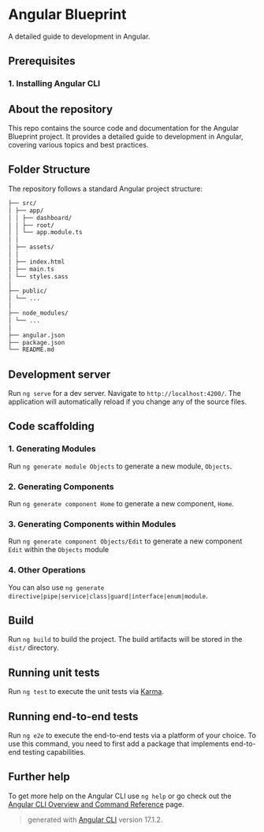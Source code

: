 # Angular Blueprint

A detailed guide to development in Angular.

## Prerequisites

### 1. Installing Angular CLI

## About the repository

This repo contains the source code and documentation for the Angular Blueprint project. It provides a detailed guide to development in Angular, covering various topics and best practices.

## Folder Structure

The repository follows a standard Angular project structure:

```bash
├── src/
│ ├── app/
│ │ ├── dashboard/
│ │ ├── root/
│ │ └── app.module.ts
│ │
│ ├── assets/
│ │
│ ├── index.html
│ ├── main.ts
│ └── styles.sass
│
├── public/
│ └── ...
│
├── node_modules/
│ └── ...
│
├── angular.json
├── package.json
└── README.md
```

## Development server

Run `ng serve` for a dev server. Navigate to `http://localhost:4200/`. The application will automatically reload if you change any of the source files.

## Code scaffolding

### 1. Generating Modules

Run `ng generate module Objects` to generate a new module, `Objects`.

### 2. Generating Components

Run `ng generate component Home` to generate a new component, `Home`.

### 3. Generating Components within Modules

Run `ng generate component Objects/Edit` to generate a new component `Edit` within the `Objects` module

### 4. Other Operations

You can also use `ng generate directive|pipe|service|class|guard|interface|enum|module`.

## Build

Run `ng build` to build the project. The build artifacts will be stored in the `dist/` directory.

## Running unit tests

Run `ng test` to execute the unit tests via [Karma](https://karma-runner.github.io).

## Running end-to-end tests

Run `ng e2e` to execute the end-to-end tests via a platform of your choice. To use this command, you need to first add a package that implements end-to-end testing capabilities.

## Further help

To get more help on the Angular CLI use `ng help` or go check out the [Angular CLI Overview and Command Reference](https://angular.io/cli) page.

> generated with [Angular CLI](https://github.com/angular/angular-cli) version 17.1.2.
